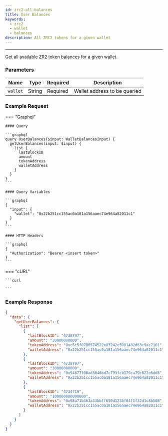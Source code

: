 ```yaml
---
id: zrc2-all-balances
title: User Balances
keywords:
  - zrc2
  - wallet
  - balances
description: All ZRC2 tokens for a given wallet
---
```


---

<!-- markdownlint-disable -->

Get all available ZR2 token balances for a given wallet.

### Parameters

| Name     | Type   | Required | Description                  |
| -------- | ------ | -------- | ---------------------------- |
| `wallet` | String | Required | Wallet address to be queried |

### Example Request

=== "Graphql"

    #### Query

    ```graphql
    query UserBalances($input: WalletBalancesInput) {
      getUserBalances(input: $input) {
        list {
          lastBlockID
          amount
          tokenAddress
          walletAddress
        }
      }
    }
    ```

    #### Query Variables

    ```graphql
    {
      "input": {
        "wallet": "0x22b251cc155ac0a181a156aaec74e964a82011c1"
      }
    }
    ```

    #### HTTP Headers

    ```graphql
    {
      "Authorization": "Bearer <insert token>"
    }
    ```

=== "cURL"

    ```curl

    ```

### Example Response

```json
{
  "data": {
    "getUserBalances": {
      "list": [
        {
          "lastBlockID": "4738797",
          "amount": "30000000000",
          "tokenAddress": "0xc5c5f8786574522e83242e5981482d63c9ac7101",
          "walletAddress": "0x22b251cc155ac0a181a156aaec74e964a82011c1"
        },
        {
          "lastBlockID": "4738797",
          "amount": "30000000000",
          "tokenAddress": "0x94677f06ad3046bd7c793fcb179ca79c822e6dd5",
          "walletAddress": "0x22b251cc155ac0a181a156aaec74e964a82011c1"
        },
        {
          "lastBlockID": "4734719",
          "amount": "100000000000000",
          "tokenAddress": "0x98a71b463a33bbff650d123bf04f1f32d1c8b508",
          "walletAddress": "0x22b251cc155ac0a181a156aaec74e964a82011c1"
        }
      ]
    }
  }
}
```
